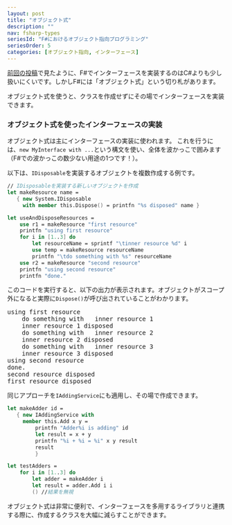 ```yaml
---
layout: post
title: "オブジェクト式"
description: ""
nav: fsharp-types
seriesId: "F#におけるオブジェクト指向プログラミング"
seriesOrder: 5
categories: [オブジェクト指向, インターフェース]
---
```


[前回の投稿](../posts/interfaces.md)で見たように、F#でインターフェースを実装するのはC#よりも少し扱いにくいです。しかしF#には「オブジェクト式」という切り札があります。

オブジェクト式を使うと、クラスを作成せずにその場でインターフェースを実装できます。

### オブジェクト式を使ったインターフェースの実装

オブジェクト式は主にインターフェースの実装に使われます。
これを行うには、`new MyInterface with ...`という構文を使い、全体を波かっこで囲みます（F#での波かっこの数少ない用途の1つです！）。

以下は、`IDisposable`を実装するオブジェクトを複数作成する例です。

```fsharp
// IDisposableを実装する新しいオブジェクトを作成
let makeResource name = 
   { new System.IDisposable 
     with member this.Dispose() = printfn "%s disposed" name }

let useAndDisposeResources = 
    use r1 = makeResource "first resource"
    printfn "using first resource" 
    for i in [1..3] do
        let resourceName = sprintf "\tinner resource %d" i
        use temp = makeResource resourceName 
        printfn "\tdo something with %s" resourceName 
    use r2 = makeResource "second resource"
    printfn "using second resource" 
    printfn "done." 
```

このコードを実行すると、以下の出力が表示されます。オブジェクトがスコープ外になると実際に`Dispose()`が呼び出されていることがわかります。

<pre>
using first resource
    do something with   inner resource 1
    inner resource 1 disposed
    do something with   inner resource 2
    inner resource 2 disposed
    do something with   inner resource 3
    inner resource 3 disposed
using second resource
done.
second resource disposed
first resource disposed
</pre>

同じアプローチを`IAddingService`にも適用し、その場で作成できます。

```fsharp
let makeAdder id = 
   { new IAddingService with 
     member this.Add x y =
         printfn "Adder%i is adding" id 
         let result = x + y   
         printfn "%i + %i = %i" x y result 
         result 
         }

let testAdders = 
    for i in [1..3] do
        let adder = makeAdder i
        let result = adder.Add i i 
        () //結果を無視
```

オブジェクト式は非常に便利で、インターフェースを多用するライブラリと連携する際に、作成するクラスを大幅に減らすことができます。
